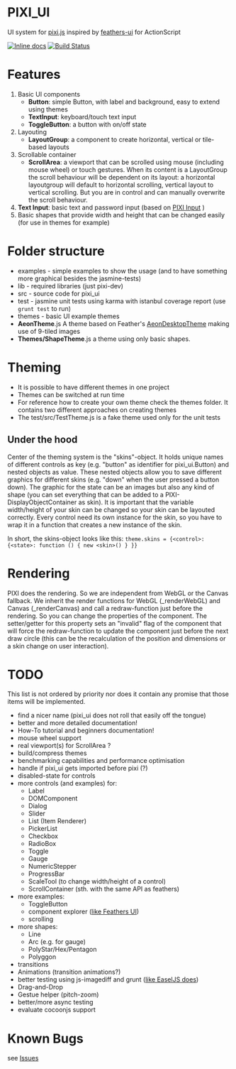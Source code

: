 PIXI_UI
===========

UI system for [pixi.js](http://pixijs.com) inspired by [feathers-ui](http://feathersui.com) for ActionScript

[![Inline docs](http://inch-ci.org/github/brean/pixi_ui.svg?branch=master)](http://inch-ci.org/github/brean/pixi_ui)
[![Build Status](https://travis-ci.org/brean/pixi_ui.svg?branch=master)](https://travis-ci.org/brean/pixi_ui)

Features
========

 1. Basic UI components
     - **Button**: simple Button, with label and background, easy to extend using themes
     - **TextInput**: keyboard/touch text input
     - **ToggleButton**: a button with on/off state
 1. Layouting
     - **LayoutGroup**: a component to create horizontal, vertical or tile-based layouts
 1. Scrollable container
     - **ScrollArea**: a viewport that can be scrolled using mouse (including mouse wheel) or touch gestures.  When its content is a LayoutGroup the scroll behaviour will be dependent on its layout: a horizontal layoutgroup will default to horizontal scrolling, vertical layout to vertical scrolling.  But you are in control and can manually overwrite the scroll behaviour.
 1. **Text Input**: basic text and password input (based on [PIXI Input](https://github.com/SebastianNette/PIXI.Input) )
 1. Basic shapes that provide width and height that can be changed easily (for use in themes for example)


Folder structure
================

 - examples - simple examples to show the usage (and to have something more graphical besides the jasmine-tests)
 - lib - required libraries (just pixi-dev)
 - src - source code for pixi_ui
 - test - jasmine unit tests using karma with istanbul coverage report (use `grunt test` to run)
 - themes - basic UI example themes
  - **AeonTheme**.js A theme based on Feather's [AeonDesktopTheme](https://github.com/joshtynjala/feathers/tree/master/themes/AeonDesktopTheme) making use of 9-tiled images
  - **Themes/ShapeTheme**.js a theme using only basic shapes.


Theming
=======

 - It is possible to have different themes in one project
 - Themes can be switched at run time
 - For reference how to create your own theme check the themes folder.  It contains two different approaches on creating themes
 - The test/src/TestTheme.js is a fake theme used only for the unit tests

Under the hood
--------------
Center of the theming system is the "skins"-object. It holds unique names of different controls as key (e.g. "button" as identifier for pixi_ui.Button) and nested objects as value. These nested objects allow you to save different graphics for different skins (e.g. "down" when the user pressed a button down). The graphic for the state can be an images but also any kind of shape (you can set everything that can be added to a PIXI-DisplayObjectContainer as skin).
It is important that the variable width/height of your skin can be changed so your skin can be layouted correctly.
Every control need its own instance for the skin, so you have to wrap it in a function that creates a new instance of the skin.

In short, the skins-object looks like this:
`theme.skins = {<control>: {<state>: function () { new <skin>() } }}`

Rendering
=========
PIXI does the rendering. So we are independent from WebGL or the Canvas fallback.
We inherit the render functions for WebGL (_renderWebGL) and Canvas (_renderCanvas) and call a redraw-function just before the rendering.
So you can change the properties of the component. The setter/getter for this property sets an "invalid" flag of the component that will force the redraw-function to update the component just before the next draw circle (this can be the recalculation of the position and dimensions or a skin change on user interaction).

TODO
======
This list is not ordered by priority nor does it contain any promise that those items will be implemented.

 - find a nicer name (pixi_ui does not roll that easily off the tongue)
 - better and more detailed documentation!
 - How-To tutorial and beginners documentation!
 - mouse wheel support
 - real viewport(s) for ScrollArea ?
 - build/compress themes
 - benchmarking capabilities and performance optimisation
 - handle if pixi_ui gets imported before pixi (?)
 - disabled-state for controls
 - more controls (and examples) for:
   - Label
   - DOMComponent
   - Dialog
   - Slider
   - List (Item Renderer)
   - PickerList
   - Checkbox
   - RadioBox
   - Toggle
   - Gauge
   - NumericStepper
   - ProgressBar
   - ScaleTool (to change width/height of a control)
   - ScrollContainer (sth. with the same API as feathers)
 - more examples:
   - ToggleButton
   - component explorer ([like Feathers UI](http://feathersui.com/examples/components-explorer/))
   - scrolling
 - more shapes:
   - Line
   - Arc (e.g. for gauge)
   - PolyStar/Hex/Pentagon
   - Polyggon
 - transitions
 - Animations (transition animations?)
 - better testing using js-imagediff and grunt ([like EaselJS does](http://blog.createjs.com/unit-tests-in-easeljs-preloadjs/))
 - Drag-and-Drop
 - Gestue helper (pitch-zoom)
 - better/more async testing
 - evaluate cocoonjs support

Known Bugs
==========
see [Issues](https://github.com/brean/pixi_ui/issues/)
